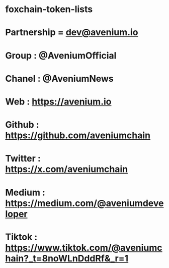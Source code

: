 # foxchain-token-lists
# Partnership = dev@avenium.io
# Group : @AveniumOfficial
# Chanel : @AveniumNews
# Web : https://avenium.io
# Github : https://github.com/aveniumchain
# Twitter : https://x.com/aveniumchain
# Medium : https://medium.com/@aveniumdeveloper
# Tiktok : https://www.tiktok.com/@aveniumchain?_t=8noWLnDddRf&_r=1